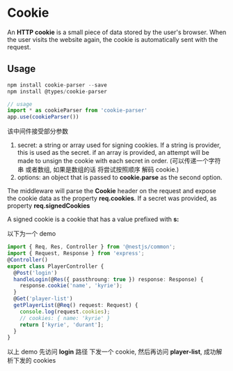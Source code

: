 # Cookie

An **HTTP cookie** is a small piece of data stored by the user's browser. When the user visits the website
again, the cookie is automatically sent with the request.

## Usage

```js
npm install cookie-parser --save
npm install @types/cookie-parser

// usage
import * as cookieParser from 'cookie-parser'
app.use(cookieParser())
```

该中间件接受部分参数

1. secret: a string or array used for signing cookies. If a string is provider, this is used as the secret.
   if an array is provided, an attempt will be made to unsign the cookie with each secret in order.
   (可以传递一个字符串 或者数组, 如果是数组的话 将尝试按照顺序 解码 cookie.)
2. options: an object that is passed to **cookie.parse** as the second option.

The middleware will parse the **Cookie** header on the request and expose the cookie data as the property
**req.cookies**. If a secret was provided, as property **req.signedCookies**

A signed cookie is a cookie that has a value prefixed with **s:**

以下为一个 demo

```ts
import { Req, Res, Controller } from '@nestjs/common';
import { Request, Response } from 'express';
@Controller()
export class PlayerController {
  @Post('login')
  handleLogin(@Res({ passthroung: true }) response: Response) {
    response.cookie('name', 'kyrie');
  }
  @Get('player-list')
  getPlayerList(@Req() request: Request) {
    console.log(request.cookies);
    // cookies: { name: 'kyrie' }
    return ['kyrie', 'durant'];
  }
}
```

以上 demo 先访问 **login** 路径 下发一个 cookie, 然后再访问 **player-list**, 成功解析下发的 cookies
